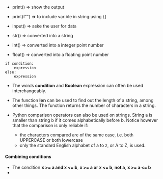 * print() => show the output

* print(f"") => to include varible in string using {}

* input() => aske the user for data

* str() => converted into a string

* int() => converted into a integer point number

* float() => converted into a floating point number

``` 
if condition:
    expression
else:
    expression
```

* The words **condition** and **Boolean** expression can often be used interchangeably.

* The function **len** can be used to find out the length of a string, among other things. The function returns the number of characters in a string.

* Python comparison operators can also be used on strings. String a is smaller than string b if it comes alphabetically before b. Notice however that the comparison is only reliable if:

	* the characters compared are of the same case, i.e. both UPPERCASE or both lowercase
	* only the standard English alphabet of a to z, or A to Z, is used.

#### Combining conditions

* The condition **x >= a and x <= b**, **x >= a or x <= b**, **not a**, **x >= a <= b**
* 

